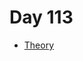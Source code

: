 # Day 113

- [Theory](https://github.com/StartSteps-Digital-Education-GmbH/Course-Navigator/tree/main/Curriculum/01.%20JWT%20Authentication/Day%20113/Theory)
